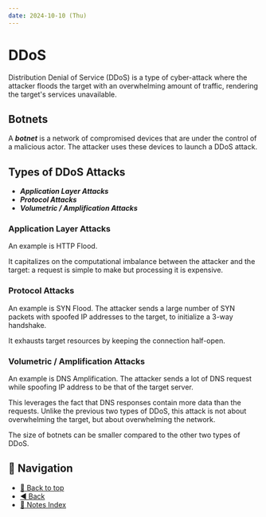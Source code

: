 ```yaml
---
date: 2024-10-10 (Thu)
---
```


# DDoS

Distribution Denial of Service (DDoS) is a type of cyber-attack where the
attacker floods the target with an overwhelming amount of traffic, rendering the
target's services unavailable.

## Botnets

A **_botnet_** is a network of compromised devices that are under the control of
a malicious actor. The attacker uses these devices to launch a DDoS attack.

## Types of DDoS Attacks

- **_Application Layer Attacks_**
- **_Protocol Attacks_**
- **_Volumetric / Amplification Attacks_**

### Application Layer Attacks

An example is HTTP Flood.

It capitalizes on the computational imbalance between the attacker and the
target: a request is simple to make but processing it is expensive.

### Protocol Attacks

An example is SYN Flood. The attacker sends a large number of SYN packets with
spoofed IP addresses to the target, to initialize a 3-way handshake.

It exhausts target resources by keeping the connection half-open.

### Volumetric / Amplification Attacks

An example is DNS Amplification. The attacker sends a lot of DNS request while
spoofing IP address to be that of the target server.

This leverages the fact that DNS responses contain more data than the requests.
Unlike the previous two types of DDoS, this attack is not about overwhelming the
target, but about overwhelming the network.

The size of botnets can be smaller compared to the other two types of DDoS.

## 🧭 Navigation

- [🔼 Back to top](#ddos)
- [◀️ Back](../security.md)
- [📑 Notes Index](../../../index.md)
